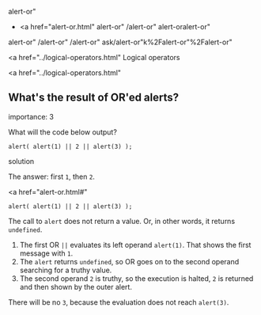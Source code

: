 alert-or"

- <a href="alert-or.html"
  alert-or"
  /alert-or"
  alert-oralert-or"

<!-- -->

alert-or"
/alert-or"
/alert-or"
ask/alert-or"k%2Falert-or"%2Falert-or" </a>

<a href="../logical-operators.html" Logical operators</span></a>

<a href="../logical-operators.html"

## What's the result of OR'ed alerts?

<span class="task__importance" title="How important is the task, from 1 to 5">importance: 3</span>

What will the code below output?

    alert( alert(1) || 2 || alert(3) );

solution

The answer: first `1`, then `2`.

<a href="alert-or.html#"
<a href="alert-or.html#" class="toolbar__button toolbar__button_edit" title="open in sandbox"></a>

    alert( alert(1) || 2 || alert(3) );

The call to `alert` does not return a value. Or, in other words, it returns `undefined`.

1.  The first OR `||` evaluates its left operand `alert(1)`. That shows the first message with `1`.
2.  The `alert` returns `undefined`, so OR goes on to the second operand searching for a truthy value.
3.  The second operand `2` is truthy, so the execution is halted, `2` is returned and then shown by the outer alert.

There will be no `3`, because the evaluation does not reach `alert(3)`.
